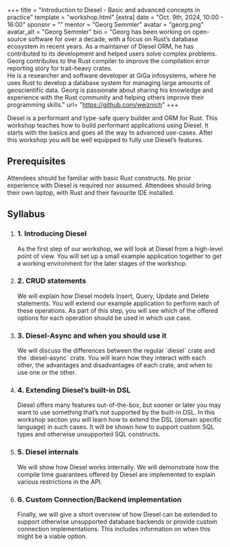 +++
title = "Introduction to Diesel - Basic and advanced concepts in practice"
template = "workshop.html"
[extra]
  date = "Oct. 9th, 2024, 10:00 - 16:00"
  sponsor = ""
  mentor = "Georg Semmler"
  avatar = "georg.png"
  avatar_alt = "Georg Semmler"
  bio = "Georg has been working on open-source software for over a decade, with a focus on Rust’s database ecosystem in recent years. As a maintainer of Diesel ORM, he has contributed to its development and helped users solve complex problems. Georg contributes to the Rust compiler to improve the compilation error reporting story for trait-heavy crates.<br> He is a researcher and software developer at GiGa infosystems, where he uses Rust to develop a database system for managing large amounts of geoscientific data. Georg is passionate about sharing his knowledge and experience with the Rust community and helping others improve their programming skills."
  url= "https://github.com/weiznich"
+++

<p class="large">
  Diesel is a performant and type-safe query builder and ORM for Rust. This workshop teaches how to build performant applications using Diesel. It starts with the basics and goes all the way to advanced use-cases. 
  After this workshop you will be well equipped to fully use Diesel’s features.
</p>
<h2 class="mt-7 mb-4">Prerequisites</h2>
<p class="large">
  Attendees should be familiar with basic Rust constructs. No prior experience with Diesel is required nor assumed. Attendees should bring their own laptop, with Rust and their favourite IDE installed.
</p>
<div class="syllabus border-t mt-6 mb-10">
  <h2 class="mt-7">Syllabus</h2>
  <ol>
    <li class="py-6 border-b">
      <h3 class="mb-3">1. Introducing Diesel</h3>
      <p class="large">
        As the first step of our workshop, we will look at Diesel from a high-level point of view. You will set up a small example application together to get a working environment for the later stages of the workshop.
      </p>
    </li>
    <li class="py-6 border-b">
      <h3 class="mb-3">2. CRUD statements</h3>
      <p class="large">
        We will explain how Diesel models Insert, Query, Update and Delete statements. You will extend our example application to perform each of these operations. As part of this step, you will see which of the offered options for each operation should be used in which use case.
      </p>
    </li>
    <li class="py-6 border-b">
      <h3 class="mb-3">3. Diesel-Async and when you should use it</h3>
      <p class="large">
        We will discuss the differences between the regular `diesel` crate and the `diesel-async` crate. You will learn how they interact with each other, the advantages and disadvantages of each crate, and when to use one or the other.
      </p>
    </li>
    <li class="py-6 border-b">
      <h3 class="mb-3">4. Extending Diesel’s built-in DSL</h3>
      <p class="large">
        Diesel offers many features out-of-the-box, but sooner or later you may want to use something that’s not supported by the built-in DSL. In this workshop section you will learn how to extend the DSL (domain specific language) in such cases. It will be shown how to support custom SQL types and otherwise unsupported SQL constructs.
      </p>
    </li>
    <li class="py-6 border-b">
      <h3 class="mb-3">5. Diesel internals</h3>
      <p class="large">
        We will show how Diesel works internally. We will demonstrate how the compile time guarantees offered by Diesel are implemented to explain various restrictions in the API.
      </p>
    </li>
    <li class="py-6 border-b">
      <h3 class="mb-3">6. Custom Connection/Backend implementation</h3>
      <p class="large">
        Finally, we will give a short overview of how Diesel can be extended to support otherwise unsupported database backends or provide custom connection implementations. This includes information on when this might be a viable option.
      </p>
    </li>
  </ol>
</div>
